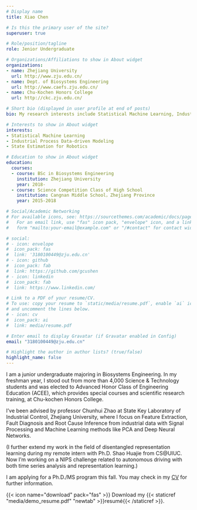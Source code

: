 ```yaml
---
# Display name
title: Xiao Chen

# Is this the primary user of the site?
superuser: true

# Role/position/tagline
role: Jenior Undergraduate

# Organizations/Affiliations to show in About widget
organizations:
- name: Zhejiang University
  url: http://www.zju.edu.cn/
- name: Dept. of Biosystems Engineering
  url: http://www.caefs.zju.edu.cn/
- name: Chu-Kochen Honors College
  url: http://ckc.zju.edu.cn/

# Short bio (displayed in user profile at end of posts)
bio: My research interests include Statistical Machine Learning, Industrial Process Data-driven Modeling, State Estimation for Robotics.

# Interests to show in About widget
interests:
- Statistical Machine Learning
- Industrial Process Data-driven Modeling
- State Estimation for Robotics

# Education to show in About widget
education:
  courses:
  - course: BSc in Biosystems Engineering
    institution: Zhejiang University
    year: 2018-
  - course: Science Competition Class of High School
    institution: Cangnan Middle School，Zhejiang Province
    year: 2015-2018

# Social/Academic Networking
# For available icons, see: https://sourcethemes.com/academic/docs/page-builder/#icons
#   For an email link, use "fas" icon pack, "envelope" icon, and a link in the
#   form "mailto:your-email@example.com" or "/#contact" for contact widget.

# social:
# - icon: envelope
#  icon_pack: fas
#  link: '3180100449@zju.edu.cn'
# - icon: github
#  icon_pack: fab
#  link: https://github.com/gcushen
# - icon: linkedin
#  icon_pack: fab
#  link: https://www.linkedin.com/

# Link to a PDF of your resume/CV.
# To use: copy your resume to `static/media/resume.pdf`, enable `ai` icons in `params.toml`, 
# and uncomment the lines below.
# - icon: cv
#  icon_pack: ai
#  link: media/resume.pdf

# Enter email to display Gravatar (if Gravatar enabled in Config)
email: "3180100449@zju.edu.cn"

# Highlight the author in author lists? (true/false)
highlight_name: false
---
```


I am a junior undergraduate majoring in Biosystems Engineering.  In my freshman year, I stood out from more than 4,000 Science & Technology students and was elected to Advanced Honor Class of Engineering Education (ACEE), which provides special courses and scientific research training, at Chu-kochen Honors College.

 I’ve been advised by professor Chunhui Zhao at State Key Laboratory of Industrial Control, Zhejiang University, where I focus on Feature Extraction, Fault Diagnosis and Root Cause Inference from industrial data with Signal Processing and Machine Learning methods like PCA and Deep Neural Networks. 

(I further extend my work in the field of disentangled representation learning during my remote intern with Ph.D. Shao Huajie from CS@UIUC. Now I’m working on a NIPS challenge related to autonomous driving with both time series analysis and representation learning.)

I am applying for a Ph.D./MS program this fall. You may check in my [CV](https://drive.google.com/file/d/1Q48-nFLtPLpBuqz1bgU_AOVFD5eoyiQS/view?usp=sharing) for further information.

{{< icon name="download" pack="fas" >}} Download my {{< staticref "media/demo_resume.pdf" "newtab" >}}resumé{{< /staticref >}}.
